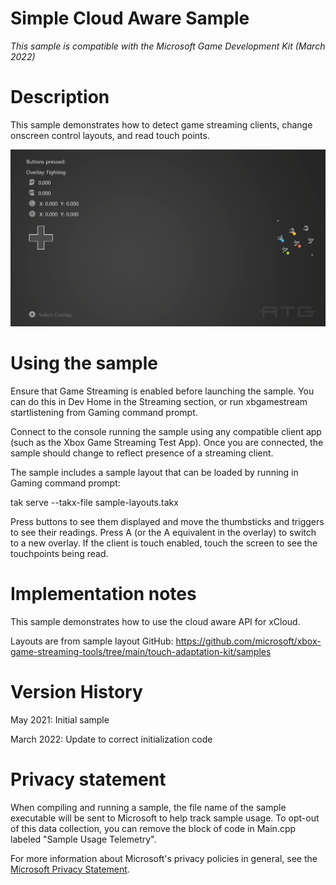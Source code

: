 # Simple Cloud Aware Sample

*This sample is compatible with the Microsoft Game Development Kit
(March 2022)*

# Description

This sample demonstrates how to detect game streaming clients, change
onscreen control layouts, and read touch points.

![A screenshot of a computer Description automatically generated with medium confidence](./media/image1.png)

# Using the sample

Ensure that Game Streaming is enabled before launching the sample. You
can do this in Dev Home in the Streaming section, or run xbgamestream
startlistening from Gaming command prompt.

Connect to the console running the sample using any compatible client
app (such as the Xbox Game Streaming Test App). Once you are connected,
the sample should change to reflect presence of a streaming client.

The sample includes a sample layout that can be loaded by running in
Gaming command prompt:

tak serve \--takx-file sample-layouts.takx

Press buttons to see them displayed and move the thumbsticks and
triggers to see their readings. Press A (or the A equivalent in the
overlay) to switch to a new overlay. If the client is touch enabled,
touch the screen to see the touchpoints being read.

# Implementation notes

This sample demonstrates how to use the cloud aware API for xCloud.

Layouts are from sample layout GitHub:
<https://github.com/microsoft/xbox-game-streaming-tools/tree/main/touch-adaptation-kit/samples>

# Version History

May 2021: Initial sample

March 2022: Update to correct initialization code

# Privacy statement

When compiling and running a sample, the file name of the sample
executable will be sent to Microsoft to help track sample usage. To
opt-out of this data collection, you can remove the block of code in
Main.cpp labeled "Sample Usage Telemetry".

For more information about Microsoft's privacy policies in general, see
the [Microsoft Privacy
Statement](https://privacy.microsoft.com/en-us/privacystatement/).
